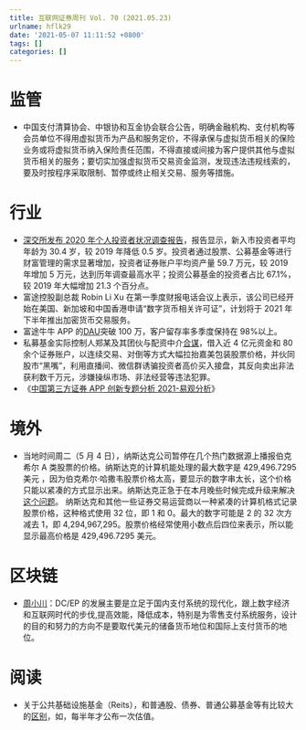 ```yaml
---
title: 互联网证券周刊 Vol. 70 (2021.05.23)
urlname: hflk29
date: '2021-05-07 11:11:52 +0800'
tags: []
categories: []
---
```


# 监管

- 中国支付清算协会、中银协和互金协会联合公告，明确金融机构、支付机构等会员单位不得用虚拟货币为产品和服务定价，不得承保与虚拟货币相关的保险业务或将虚拟货币纳入保险责任范围，不得直接或间接为客户提供其他与虚拟货币相关的服务；要切实加强虚拟货币交易资金监测，发现违法违规线索的，要及时按程序采取限制、暂停或终止相关交易、服务等措施。

# 行业

- [深交所发布 2020 年个人投资者状况调查报告](https://mp.weixin.qq.com/s/Zm7YhLelsRsTppPE1XzbPQ)，报告显示，新入市投资者平均年龄为 30.4 岁，较 2019 年降低 0.5 岁。投资者通过股票、公募基金等进行财富管理的需求显著增加，投资者证券账户平均资产量 59.7 万元，较 2019 年增加 5 万元，达到历年调查最高水平；投资公募基金的投资者占比 67.1%，较 2019 年大幅增加 21.3 个百分点。
- 富途控股副总裁 Robin Li Xu 在第一季度财报电话会议上表示，该公司已经开始在美国、新加坡和中国香港申请“数字货币相关许可证”，计划将于 2021 年下半年推出加密货币交易服务。
- 富途牛牛 APP 的[DAU](https://api3.cls.cn/share/article/749983?os=android&sv=734&app=)突破 100 万，客户留存率多季度保持在 98%以上。
- 私募基金实际控制人郑某及其团伙与配资中介[合谋](http://www.csrc.gov.cn/pub/newsite/zjhxwfb/xwdd/202105/t20210521_398231.html)，借入近 4 亿元资金和 80 余个证券账户，以连续交易、对倒等方式大幅拉抬嘉美包装股票价格，并伙同股市“黑嘴”，利用直播间、微信群诱骗投资者高价买入接盘，其反向卖出非法获利数千万元，涉嫌操纵市场、非法经营等违法犯罪。
- 《[中国第三方证券 APP 创新专题分析 2021-易观分析](https://www.analysys.cn/article/detail/20020113)》

# 境外

- 当地时间周二（5 月 4 日），纳斯达克公司暂停在几个热门数据源上播报伯克希尔 A 类股票的价格。纳斯达克的计算机能处理的最大数字是 429,496.7295 美元 ，因为伯克希尔·哈撒韦股票价格太高，要显示的数字串太长，这个价格只能以紧凑的方式显示出来。纳斯达克正急于在本月晚些时候完成升级来解决[这个问题](https://www.toutiao.com/a6958627956709278241/)。
  纳斯达克和其他一些证券交易运营商以一种紧凑的计算机格式记录股票价格，这种格式使用 32 位，即 1 和 0。最大的数字可能是 2 的 32 次方减去 1，即 4,294,967,295。股票价格经常使用小数点后四位来表示，所以能显示最高价格是 429,496.7295 美元。

# 区块链

- [周小川](https://www.leiphone.com/category/fintech/7kBI1SvjNxBGQIcg.html)：DC/EP 的发展主要是立足于国内支付系统的现代化，跟上数字经济和互联网时代的步伐,提高效能，降低成本，特别是为零售支付系统服务，设计的目的和努力的方向不是要取代美元的储备货币地位和国际上支付货币的地位。

# 阅读

- 关于公共基础设施基金（Reits），和普通股、债券、普通公募基金等有比较大的[区别](https://mp.weixin.qq.com/s/aGYxB_KFOBdNa3mEeiZx6w)，如，每半年才公布一次估值。
